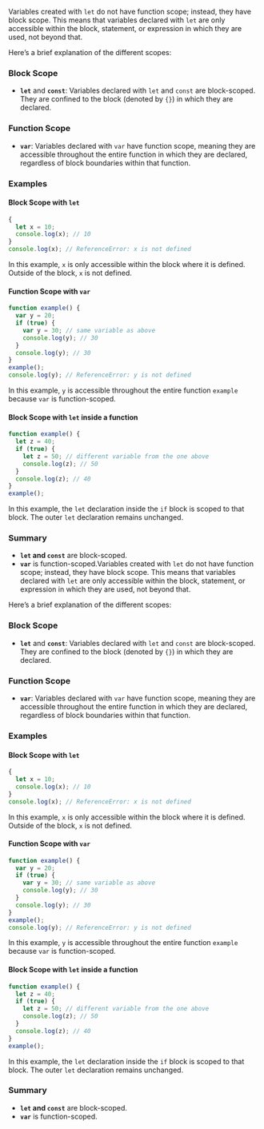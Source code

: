 Variables created with `let` do not have function scope; instead, they have block scope. This means that variables declared with `let` are only accessible within the block, statement, or expression in which they are used, not beyond that.

Here’s a brief explanation of the different scopes:

### Block Scope

- **`let`** and **`const`**: Variables declared with `let` and `const` are block-scoped. They are confined to the block (denoted by `{}`) in which they are declared.

### Function Scope

- **`var`**: Variables declared with `var` have function scope, meaning they are accessible throughout the entire function in which they are declared, regardless of block boundaries within that function.

### Examples

#### Block Scope with `let`

```javascript
{
  let x = 10;
  console.log(x); // 10
}
console.log(x); // ReferenceError: x is not defined
```

In this example, `x` is only accessible within the block where it is defined. Outside of the block, `x` is not defined.

#### Function Scope with `var`

```javascript
function example() {
  var y = 20;
  if (true) {
    var y = 30; // same variable as above
    console.log(y); // 30
  }
  console.log(y); // 30
}
example();
console.log(y); // ReferenceError: y is not defined
```

In this example, `y` is accessible throughout the entire function `example` because `var` is function-scoped.

#### Block Scope with `let` inside a function

```javascript
function example() {
  let z = 40;
  if (true) {
    let z = 50; // different variable from the one above
    console.log(z); // 50
  }
  console.log(z); // 40
}
example();
```

In this example, the `let` declaration inside the `if` block is scoped to that block. The outer `let` declaration remains unchanged.

### Summary

- **`let` and `const`** are block-scoped.
- **`var`** is function-scoped.Variables created with `let` do not have function scope; instead, they have block scope. This means that variables declared with `let` are only accessible within the block, statement, or expression in which they are used, not beyond that.

Here’s a brief explanation of the different scopes:

### Block Scope

- **`let`** and **`const`**: Variables declared with `let` and `const` are block-scoped. They are confined to the block (denoted by `{}`) in which they are declared.

### Function Scope

- **`var`**: Variables declared with `var` have function scope, meaning they are accessible throughout the entire function in which they are declared, regardless of block boundaries within that function.

### Examples

#### Block Scope with `let`

```javascript
{
  let x = 10;
  console.log(x); // 10
}
console.log(x); // ReferenceError: x is not defined
```

In this example, `x` is only accessible within the block where it is defined. Outside of the block, `x` is not defined.

#### Function Scope with `var`

```javascript
function example() {
  var y = 20;
  if (true) {
    var y = 30; // same variable as above
    console.log(y); // 30
  }
  console.log(y); // 30
}
example();
console.log(y); // ReferenceError: y is not defined
```

In this example, `y` is accessible throughout the entire function `example` because `var` is function-scoped.

#### Block Scope with `let` inside a function

```javascript
function example() {
  let z = 40;
  if (true) {
    let z = 50; // different variable from the one above
    console.log(z); // 50
  }
  console.log(z); // 40
}
example();
```

In this example, the `let` declaration inside the `if` block is scoped to that block. The outer `let` declaration remains unchanged.

### Summary

- **`let` and `const`** are block-scoped.
- **`var`** is function-scoped.
